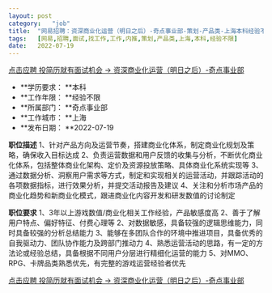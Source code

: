```yaml
---
layout:	post
category:	"job"
title:	"网易招聘：资深商业化运营（明日之后）-奇点事业部-策划-产品类-上海本科经验不限"
tags:	[网易,招聘,面试,找工作,工作,内推,策划,产品类,上海,本科,经验不限]
date:	2022-07-19
---
```


[点击应聘 投简历就有面试机会 -> 资深商业化运营（明日之后）-奇点事业部](http://mobile.bole.netease.com/bole/boleDetail?id=19882&employeeId=346f03c3cda5f04c&key=all)



- **学历要求： **本科
- **工作年限： **经验不限
- **所属部门： **奇点事业部
- **工作城市： **上海
- **发布日期： **2022-07-19



**职位描述**
1、针对产品方向及运营节奏，搭建商业化体系，制定商业化规划及策略，确保收入目标达成
2、负责运营数据和用户反馈的收集与分析，不断优化商业化体系，包括整体商业化架构、定价及资源投放策略、具体商业化系统实现等
3、通过数据分析、洞察用户需求等方式，制定和实现相关的运营活动，并跟踪活动的各项数据指标，进行效果分析，并提交活动报告及建议
4、关注和分析市场产品的商业化趋势和新商业化模式，跟进商业化内容开发和研发数值的讨论制定



**职位要求**
1、3年以上游戏数值/商业化相关工作经验，产品敏感度高
2、善于了解用户特点、偏好特征、付费心理等
2、对数据敏感，具备较强的逻辑思维能力，同时具备较强的分析总结能力
3、能够在多团队合作的环境中推进项目，具备优秀的自我驱动力、团队协作能力及跨部门推动力
4、熟悉运营活动的思路，有一定的方法论或经验总结，具备根据不同用户分层进行精细化运营的能力
5、对MMO、RPG、卡牌品类熟悉优先，有完整的游戏运营经验者优先




[点击应聘 投简历就有面试机会 -> 资深商业化运营（明日之后）-奇点事业部](http://mobile.bole.netease.com/bole/boleDetail?id=19882&employeeId=346f03c3cda5f04c&key=all)